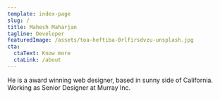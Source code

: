 ```yaml
---
template: index-page
slug: /
title: Mahesh Maharjan
tagline: Developer
featuredImage: /assets/toa-heftiba-0rlfirsdvzu-unsplash.jpg
cta:
  ctaText: Know more
  ctaLink: /about
---
```

He is a award winning web designer, based in sunny side of California. Working as Senior Designer at Murray Inc.